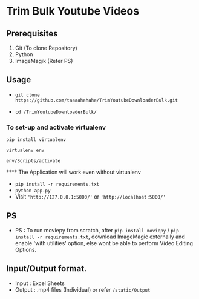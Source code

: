# Trim Bulk Youtube Videos

## Prerequisites

1. Git (To clone Repository)
2. Python
3. ImageMagik (Refer PS)

## Usage

- `git clone https://github.com/taaaahahaha/TrimYoutubeDownloaderBulk.git`

- `cd /TrimYoutubeDownloaderBulk/`



 ### To set-up and activate virtualenv
 

`pip install virtualenv`

`virtualenv env`

`env/Scripts/activate`


**** The Application will work even without virtualenv

- `pip install -r requirements.txt`
- `python app.py`
- Visit `'http://127.0.0.1:5000/'` or `'http://localhost:5000/'`


## PS

- PS : To run moviepy from scratch, after `pip install moviepy` / `pip install -r requirements.txt`, download ImageMagic externally and enable 'with utilities' option, else wont be able to perform Video Editing Options.


## Input/Output format.

- Input : Excel Sheets
- Output : .mp4 files (Individual) or refer `/static/Output` 
